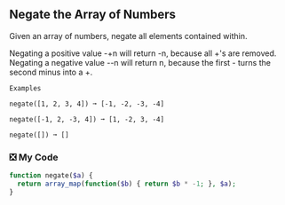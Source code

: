 ## Negate the Array of Numbers

Given an array of numbers, negate all elements contained within.

Negating a positive value -+n will return -n, because all +'s are removed.
Negating a negative value --n will return n, because the first - turns the second minus into a +.
```
Examples

negate([1, 2, 3, 4]) ➞ [-1, -2, -3, -4]

negate([-1, 2, -3, 4]) ➞ [1, -2, 3, -4]

negate([]) ➞ []
```
### ❎ My Code
```php
function negate($a) {
  return array_map(function($b) { return $b * -1; }, $a);
}
```
